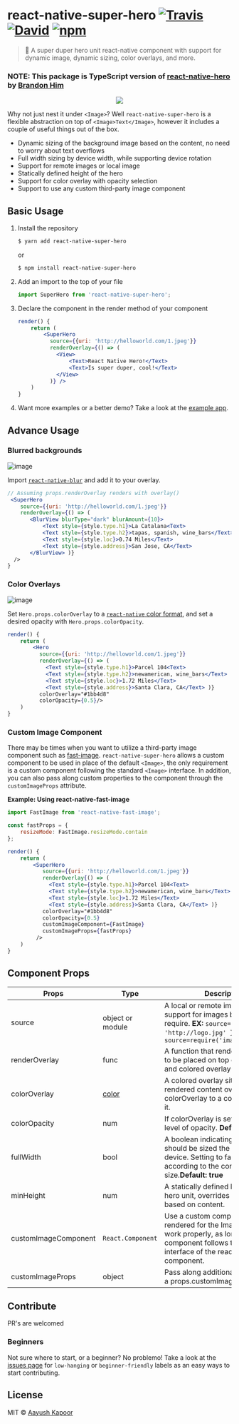 # react-native-super-hero [![Travis](https://img.shields.io/travis/xeoneux/react-native-super-hero.svg?style=flat-square)](https://travis-ci.org/xeoneux/react-native-super-hero) [![David](https://img.shields.io/david/dev/xeoneux/react-native-super-hero.svg?style=flat-square)](https://david-dm.org/xeoneux/react-native-super-hero?type=dev) [![npm](https://img.shields.io/npm/dt/react-native-super-hero.svg?style=flat-square)](https://www.npmjs.com/package/react-native-super-hero)

> :metal: A super duper hero unit react-native component with support for dynamic image, dynamic sizing, color overlays, and more.

### NOTE: This package is TypeScript version of  [react-native-hero](https://github.com/brh55/react-native-hero) by [Brandon Him](https://github.com/brh55)

<p align="center">
    <img src ="https://cloud.githubusercontent.com/assets/6020066/24824103/0f759968-1bbb-11e7-895f-ab4ac50dbcd4.png" />
</p>


Why not just nest it under `<Image>`? Well `react-native-super-hero` is a flexible abstraction on top of `<Image>Text</Image>`, however it includes a couple of useful things out of the box.
- Dynamic sizing of the background image based on the content, no need to worry about text overflows
- Full width sizing by device width, while supporting device rotation
- Support for remote images or local image
- Statically defined height of the hero
- Support for color overlay with opacity selection
- Support to use any custom third-party image component

## Basic Usage
1. Install the repository
    ```bash
    $ yarn add react-native-super-hero
    ```
    or
    ```bash
    $ npm install react-native-super-hero
    ```
2. Add an import to the top of your file
    ```js
    import SuperHero from 'react-native-super-hero';
    ```
3. Declare the component in the render method of your component
    ```jsx
    render() {
        return (
            <SuperHero
              source={{uri: 'http://helloworld.com/1.jpeg'}}
              renderOverlay={() => (
                <View>
                    <Text>React Native Hero!</Text>
                    <Text>Is super duper, cool!</Text>
                </View>
              )} />
        )
    }
    ```
4. Want more examples or a better demo? Take a look at the [example app](/tree/master/example).

## Advance Usage
### Blurred backgrounds
![image](https://cloud.githubusercontent.com/assets/6020066/24872727/3eaa2284-1dd3-11e7-94b4-1a63cb98b2ac.png)

Import [`react-native-blur`](https://github.com/react-native-community/react-native-blur) and add it to your overlay.
```jsx
// Assuming props.renderOverlay renders with overlay()
 <SuperHero
    source={{uri: 'http://helloworld.com/1.jpeg'}}
    renderOverlay={() => (
       <BlurView blurType="dark" blurAmount={10}>
           <Text style={style.type.h1}>La Catalana<Text>
           <Text style={style.type.h2}>tapas, spanish, wine_bars</Text>
           <Text style={style.loc}>0.74 Miles</Text>
           <Text style={style.address}>San Jose, CA</Text>
       </BlurView> )} 
  />
}
```


### Color Overlays
![image](https://cloud.githubusercontent.com/assets/6020066/24842132/f06b0b46-1d47-11e7-91d5-ac22aa4243d5.png)

Set `Hero.props.colorOverlay` to a [`react-native` color format](http://facebook.github.io/react-native/releases/0.43/docs/colors.html#colors), and set a desired opacity with `Hero.props.colorOpacity`.

```jsx
render() {
    return (
        <Hero
          source={{uri: 'http://helloworld.com/1.jpeg'}}
          renderOverlay={() => (
            <Text style={style.type.h1}>Parcel 104<Text>
            <Text style={style.type.h2}>newamerican, wine_bars</Text>
            <Text style={style.loc}>1.72 Miles</Text>
            <Text style={style.address}>Santa Clara, CA</Text> )}
          colorOverlay="#1bb4d8"
          colorOpacity={0.5}/>
    )
}
```

### Custom Image Component
There may be times when you want to utilize a third-party image component such as [fast-image](https://github.com/DylanVann/react-native-fast-image). `react-native-super-hero` allows a custom component to be used in place of the default `<Image>`, the only requirement is a custom component following the standard `<Image>` interface. In addition, you can also pass along custom properties to the component through the `customImageProps` attribute.

**Example: Using react-native-fast-image**
```jsx
import FastImage from 'react-native-fast-image';

const fastProps = {
    resizeMode: FastImage.resizeMode.contain
};

render() {
    return (
        <SuperHero
           source={{uri: 'http://helloworld.com/1.jpeg'}}
           renderOverlay{() => (
             <Text style={style.type.h1}>Parcel 104<Text>
             <Text style={style.type.h2}>newamerican, wine_bars</Text>
             <Text style={style.loc}>1.72 Miles</Text>
             <Text style={style.address}>Santa Clara, CA</Text> )}
           colorOverlay="#1bb4d8"
           colorOpacity={0.5}
           customImageComponent={FastImage}
           customImageProps={fastProps}
         />
    )
}
```

## Component Props
| Props                | Type                                                                           | Description                                                                                                                                                                |
|----------------------|--------------------------------------------------------------------------------|----------------------------------------------------------------------------------------------------------------------------------------------------------------------------|
| source               | object or module                                                               | A local or remote image, with support for images bundled with require. **EX:** `source={{ uri: 'http://logo.jpg' }}` or `source=require('images/logo.jpg')`                |
| renderOverlay        | func                                                                           | A function that renders the content to be placed on top of the hero unit, and colored overlay (if applicable).                                                             |
| colorOverlay         | [color](http://facebook.github.io/react-native/releases/0.43/docs/colors.html) | A colored overlay sitting below the rendered content overlay. Set the colorOverlay to a color to activate it.                                                              |
| colorOpacity         | num                                                                            | If colorOverlay is set, this sets the level of opacity. **Default: .30**                                                                                                   |
| fullWidth            | bool                                                                           | A boolean indicating if the hero unit should be sized the full width of the device. Setting to false will size it according to the contents size.**Default: true**         |
| minHeight            | num                                                                            | A statically defined height for the hero unit, overrides dynamic sizing based on content.                                                                                  |
| customImageComponent | `React.Component`                                                              | Use a custom component to be rendered for the Image. This will work properly, as long as the component follows the standard interface of the react-native image component. |
| customImageProps     | object                                                                         | Pass along additional properties to a props.customImageComponent.                                                                                                          |

## Contribute

PR's are welcomed

### Beginners
Not sure where to start, or a beginner? No problemo! Take a look at the [issues page](https://github.com/xeoneux/react-native-super-hero/issues) for `low-hanging` or `beginner-friendly` labels as an easy ways to start contributing.

## License
MIT © [Aayush Kapoor](https://github.com/xeoneux/react-native-super-hero)
